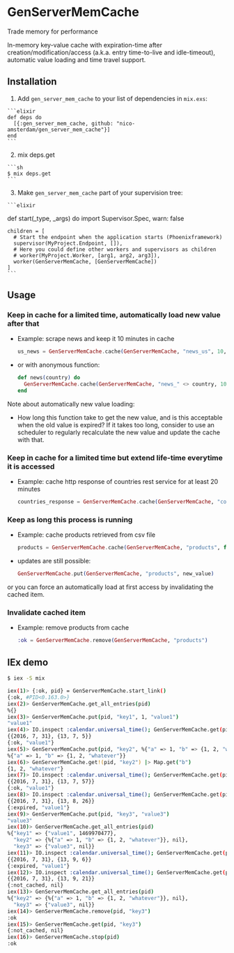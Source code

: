 # GenServerMemCache

Trade memory for performance

In-memory key-value cache with expiration-time after creation/modification/access (a.k.a. entry time-to-live and idle-timeout), automatic value loading and time travel support.

## Installation

  1. Add `gen_server_mem_cache` to your list of dependencies in `mix.exs`:

    ```elixir
    def deps do
      [{:gen_server_mem_cache, github: "nico-amsterdam/gen_server_mem_cache"}]
    end
    ```

  2. mix deps.get
   
    ```sh
    $ mix deps.get
    ```
  
  3. Make `gen_server_mem_cache` part of your supervision tree:

    ```elixir
  def start(_type, _args) do
    import Supervisor.Spec, warn: false

    children = [
      # Start the endpoint when the application starts (Phoenixframework)
      supervisor(MyProject.Endpoint, []),
      # Here you could define other workers and supervisors as children
      # worker(MyProject.Worker, [arg1, arg2, arg3]),
      worker(GenServerMemCache, [GenServerMemCache])
    ]
    ```

## Usage

### Keep in cache for a limited time, automatically load new value after that

  - Example: scrape news and keep it 10 minutes in cache

    ```elixir
    us_news = GenServerMemCache.cache(GenServerMemCache, "news_us", 10, &Scraper.scrape_news_us/0)
    ```

  - or with anonymous function:

      ```elixir
      def news(country) do
        GenServerMemCache.cache(GenServerMemCache, "news_" <> country, 10, fn -> Scraper.scrape_news(country) end)
      end
      ```

Note about automatically new value loading:
- How long this function take to get the new value, and is this acceptable when the old value is expired? If it takes too long, consider to use an scheduler to regularly recalculate the new value and update the cache with that.


### Keep in cache for a limited time but extend life-time everytime it is accessed

  - Example: cache http response of countries rest service for at least 20 minutes 

    ```elixir
    countries_response = GenServerMemCache.cache(GenServerMemCache, "countries_response", 20, true, fn -> HTTPoison.get! "http://restcountries.eu/rest/v1/" end)
    ```

### Keep as long this process is running

  - Example: cache products retrieved from csv file
    ```elixir
    products = GenServerMemCache.cache(GenServerMemCache, "products", fn -> "products.csv" |> File.stream! |> CSV.decode |> Enum.to_list  end)
    ```
    
  - updates are still possible:

    ```elixir
    GenServerMemCache.put(GenServerMemCache, "products", new_value)
    ```

or you can force an automatically load at first access by invalidating the cached item.

### Invalidate cached item

  - Example: remove products from cache

    ```elixir
    :ok = GenServerMemCache.remove(GenServerMemCache, "products")
    ```

## IEx demo

```sh
$ iex -S mix

iex(1)> {:ok, pid} = GenServerMemCache.start_link()                                                                         [7/1967]
{:ok, #PID<0.163.0>}
iex(2)> GenServerMemCache.get_all_entries(pid)
%{}
iex(3)> GenServerMemCache.put(pid, "key1", 1, "value1")
"value1"
iex(4)> IO.inspect :calendar.universal_time(); GenServerMemCache.get(pid, "key1")
{{2016, 7, 31}, {13, 7, 5}}
{:ok, "value1"}
iex(5)> GenServerMemCache.put(pid, "key2", %{"a" => 1, "b" => {1, 2, "whatever"}})
%{"a" => 1, "b" => {1, 2, "whatever"}}
iex(6)> GenServerMemCache.get!(pid, "key2") |> Map.get("b")
{1, 2, "whatever"}
iex(7)> IO.inspect :calendar.universal_time(); GenServerMemCache.get(pid, "key1")
{{2016, 7, 31}, {13, 7, 57}}
{:ok, "value1"}
iex(8)> IO.inspect :calendar.universal_time(); GenServerMemCache.get(pid, "key1")
{{2016, 7, 31}, {13, 8, 26}}
{:expired, "value1"}
iex(9)> GenServerMemCache.put(pid, "key3", "value3")
"value3"
iex(10)> GenServerMemCache.get_all_entries(pid)
%{"key1" => {"value1", 1469970477},
  "key2" => {%{"a" => 1, "b" => {1, 2, "whatever"}}, nil},
  "key3" => {"value3", nil}}
iex(11)> IO.inspect :calendar.universal_time(); GenServerMemCache.get(pid, "key1")
{{2016, 7, 31}, {13, 9, 6}}
{:expired, "value1"}
iex(12)> IO.inspect :calendar.universal_time(); GenServerMemCache.get(pid, "key1")
{{2016, 7, 31}, {13, 9, 21}}
{:not_cached, nil}
iex(13)> GenServerMemCache.get_all_entries(pid)
%{"key2" => {%{"a" => 1, "b" => {1, 2, "whatever"}}, nil},
  "key3" => {"value3", nil}}
iex(14)> GenServerMemCache.remove(pid, "key3")
:ok
iex(15)> GenServerMemCache.get(pid, "key3")
{:not_cached, nil}
iex(16)> GenServerMemCache.stop(pid)
:ok
```
